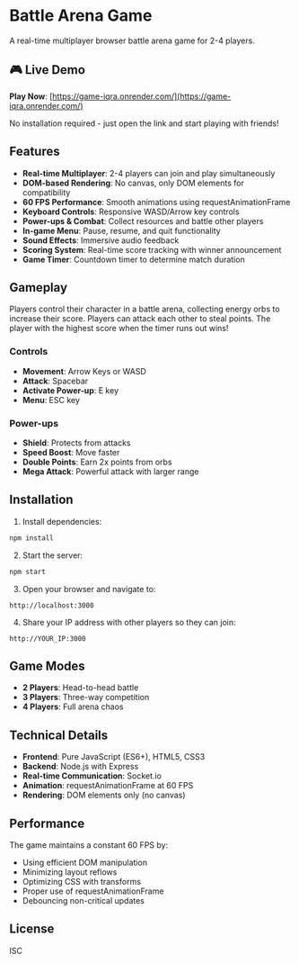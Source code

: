 # Battle Arena Game

A real-time multiplayer browser battle arena game for 2-4 players.

## 🎮 Live Demo

**Play Now**: [https://game-iqra.onrender.com/](https://game-iqra.onrender.com/)

No installation required - just open the link and start playing with friends!

## Features

- **Real-time Multiplayer**: 2-4 players can join and play simultaneously
- **DOM-based Rendering**: No canvas, only DOM elements for compatibility
- **60 FPS Performance**: Smooth animations using requestAnimationFrame
- **Keyboard Controls**: Responsive WASD/Arrow key controls
- **Power-ups & Combat**: Collect resources and battle other players
- **In-game Menu**: Pause, resume, and quit functionality
- **Sound Effects**: Immersive audio feedback
- **Scoring System**: Real-time score tracking with winner announcement
- **Game Timer**: Countdown timer to determine match duration

## Gameplay

Players control their character in a battle arena, collecting energy orbs to increase their score. Players can attack each other to steal points. The player with the highest score when the timer runs out wins!

### Controls

- **Movement**: Arrow Keys or WASD
- **Attack**: Spacebar
- **Activate Power-up**: E key
- **Menu**: ESC key

### Power-ups

- **Shield**: Protects from attacks
- **Speed Boost**: Move faster
- **Double Points**: Earn 2x points from orbs
- **Mega Attack**: Powerful attack with larger range

## Installation

1. Install dependencies:
```bash
npm install
```

2. Start the server:
```bash
npm start
```

3. Open your browser and navigate to:
```
http://localhost:3000
```

4. Share your IP address with other players so they can join:
```
http://YOUR_IP:3000
```

## Game Modes

- **2 Players**: Head-to-head battle
- **3 Players**: Three-way competition
- **4 Players**: Full arena chaos

## Technical Details

- **Frontend**: Pure JavaScript (ES6+), HTML5, CSS3
- **Backend**: Node.js with Express
- **Real-time Communication**: Socket.io
- **Animation**: requestAnimationFrame at 60 FPS
- **Rendering**: DOM elements only (no canvas)

## Performance

The game maintains a constant 60 FPS by:
- Using efficient DOM manipulation
- Minimizing layout reflows
- Optimizing CSS with transforms
- Proper use of requestAnimationFrame
- Debouncing non-critical updates

## License

ISC

